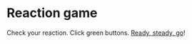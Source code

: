 # Reaction game
Check your reaction. Click green buttons. [Ready, steady, go](https://enz0g.github.io/reaction_game/)!
